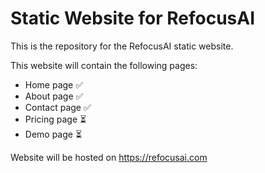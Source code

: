 # Static Website for RefocusAI

This is the repository for the RefocusAI static website.

This website will contain the following pages:

- Home page ✅
- About page ✅
- Contact page ✅
- Pricing page ⏳
- Demo page ⏳

Website will be hosted on https://refocusai.com
